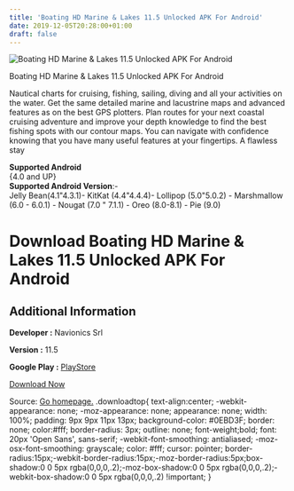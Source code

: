 ```yaml
---
title: 'Boating HD Marine & Lakes 11.5 Unlocked APK For Android'
date: 2019-12-05T20:28:00+01:00
draft: false
---
```


![Boating HD Marine & Lakes 11.5 Unlocked APK For Android](https://i0.wp.com/apkhome.net/wp-content/uploads/2019/12/Boating-HD-Marine-Lakes-11.5-Unlocked.png "Boating HD Marine & Lakes 11.5 Unlocked APK For Android")

  

Boating HD Marine & Lakes 11.5 Unlocked APK For Android

Nautical charts for cruising, fishing, sailing, diving and all your activities on the water. Get the same detailed marine and lacustrine maps and advanced features as on the best GPS plotters. Plan routes for your next coastal cruising adventure and improve your depth knowledge to find the best fishing spots with our contour maps. You can navigate with confidence knowing that you have many useful features at your fingertips. A flawless stay

**Supported Android**  
{4.0 and UP}  
**Supported Android Version**:-  
Jelly Bean(4.1"4.3.1)- KitKat (4.4"4.4.4)- Lollipop (5.0"5.0.2) - Marshmallow (6.0 - 6.0.1) - Nougat (7.0 " 7.1.1) - Oreo (8.0-8.1) - Pie (9.0)

Download Boating HD Marine & Lakes 11.5 Unlocked APK For Android
================================================================

Additional Information
----------------------

**Developer :** Navionics Srl

**Version :** 11.5

**Google Play :** [PlayStore](https://play.google.com/store/apps/details?id=it.navionics.singleAppMarineLakesHD)

  

[Download Now](https://store4app.co/post/boating-hd-marine-amp-lakes-11-5-unlocked-apk-for-android_1575372958)

  
Source: [Go homepage.](https://store4app.co/post/boating-hd-marine-amp-lakes-11-5-unlocked-apk-for-android_1575372958) .downloadtop{ text-align:center; -webkit-appearance: none; -moz-appearance: none; appearance: none; width: 100%; padding: 9px 9px 11px 13px; background-color: #0EBD3F; border: none; color:#fff; border-radius: 3px; outline: none; font-weight;bold; font: 20px 'Open Sans', sans-serif; -webkit-font-smoothing: antialiased; -moz-osx-font-smoothing: grayscale; color: #fff; cursor: pointer; border-radius:15px;-webkit-border-radius:15px;-moz-border-radius:5px;box-shadow:0 0 5px rgba(0,0,0,.2);-moz-box-shadow:0 0 5px rgba(0,0,0,.2);-webkit-box-shadow:0 0 5px rgba(0,0,0,.2) !important; }